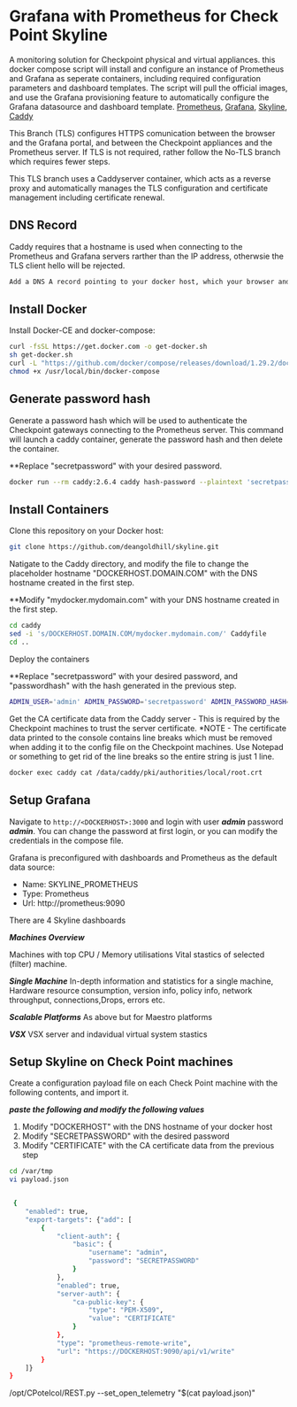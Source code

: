 # Grafana with Prometheus for Check Point Skyline

A monitoring solution for Checkpoint physical and virtual appliances.
this docker compose script will install and configure an instance of Prometheus and Grafana as seperate containers, including required configuration parameters and dashboard templates.
The script will pull the official images, and use the Grafana provisioning feature to automatically configure the Grafana datasource and dashboard template.
[Prometheus](https://prometheus.io/), [Grafana](http://grafana.org/), [Skyline](https://supportcenter.checkpoint.com/supportcenter/portal?eventSubmit_doGoviewsolutiondetails=&solutionid=sk178566), [Caddy](https://caddyserver.com)

This Branch (TLS) configures HTTPS comunication between the browser and the Grafana portal, and between the Checkpoint appliances and the Prometheus server.
If TLS is not required, rather follow the No-TLS branch which requires fewer steps.

This TLS branch uses a Caddyserver container, which acts as a reverse proxy and automatically manages the TLS configuration and certificate management including certificate renewal.

## DNS Record
Caddy requires that a hostname is used when connecting to the Prometheus and Grafana servers rarther than the IP address, otherwsie the TLS client hello will be rejected.
```bash
Add a DNS A record pointing to your docker host, which your browser and the Checkpoint gateways will be able to resolve.
```


## Install Docker

Install Docker-CE and docker-compose:

```bash
curl -fsSL https://get.docker.com -o get-docker.sh
sh get-docker.sh
curl -L "https://github.com/docker/compose/releases/download/1.29.2/docker-compose-$(uname -s)-$(uname -m)" -o /usr/local/bin/docker-compose
chmod +x /usr/local/bin/docker-compose
```

## Generate password hash
Generate a password hash which will be used to authenticate the Checkpoint gateways connecting to the Prometheus server.
This command will launch a caddy container, generate the password hash and then delete the container. 

**Replace "secretpassword" with your desired password.
```bash
docker run --rm caddy:2.6.4 caddy hash-password --plaintext 'secretpassword'
```

## Install Containers

Clone this repository on your Docker host:

```bash
git clone https://github.com/deangoldhill/skyline.git
```
Natigate to the Caddy directory, and modify the file to change the placeholder hostname "DOCKERHOST.DOMAIN.COM" with the DNS hostname created in the first step.

**Modify "mydocker.mydomain.com" with your DNS hostname created in the first step.
```bash
cd caddy
sed -i 's/DOCKERHOST.DOMAIN.COM/mydocker.mydomain.com/' Caddyfile
cd ..
```
Deploy the containers

**Replace "secretpassword" with your desired password, and "passwordhash" with the hash generated in the previous step.
```bash
ADMIN_USER='admin' ADMIN_PASSWORD='secretpassword' ADMIN_PASSWORD_HASH='passwordhash' docker-compose up -d
```

Get the CA certificate data from the Caddy server - This is required by the Checkpoint machines to trust the server certificate.
*NOTE - The certificate data printed to the console contains line breaks which must be removed when adding it to the config file on the Checkpoint machines. Use Notepad or something to get rid of the line breaks so the entire string is just 1 line.

```bash
docker exec caddy cat /data/caddy/pki/authorities/local/root.crt
```


## Setup Grafana

Navigate to `http://<DOCKERHOST>:3000` and login with user ***admin*** password ***admin***. You can change the password at first login, or you can modify the credentials in the compose file.


Grafana is preconfigured with dashboards and Prometheus as the default data source:

* Name: SKYLINE_PROMETHEUS
* Type: Prometheus
* Url: http://prometheus:9090

There are 4 Skyline dashboards

***Machines Overview***

Machines with top CPU / Memory utilisations
Vital stastics of selected (filter) machine.


***Single Machine***
In-depth information and statistics for a single machine,
Hardware resource consumption, version info, policy info, network throughput, connections,Drops, errors etc.

***Scalable Platforms***
As above but for Maestro platforms

***VSX***
VSX server and indavidual virtual system stastics



## Setup Skyline on Check Point machines

Create a configuration payload file on each Check Point machine with the following contents, and import it.

***paste the following and modify the following values*** 
1. Modify "DOCKERHOST" with the DNS hostname of your docker host
2. Modify "SECRETPASSWORD" with the desired password
3. Modify "CERTIFICATE" with the CA certificate data from the previous step

```bash
cd /var/tmp
vi payload.json


 {
    "enabled": true,
    "export-targets": {"add": [
        {
            "client-auth": {
                "basic": {
                    "username": "admin",
                    "password": "SECRETPASSWORD"
                }
            },
            "enabled": true,
            "server-auth": {
                "ca-public-key": {
                    "type": "PEM-X509",
                    "value": "CERTIFICATE"
                }
            },
            "type": "prometheus-remote-write",
            "url": "https://DOCKERHOST:9090/api/v1/write"
        }
    ]}
} 

```

/opt/CPotelcol/REST.py --set_open_telemetry "$(cat payload.json)"

```
